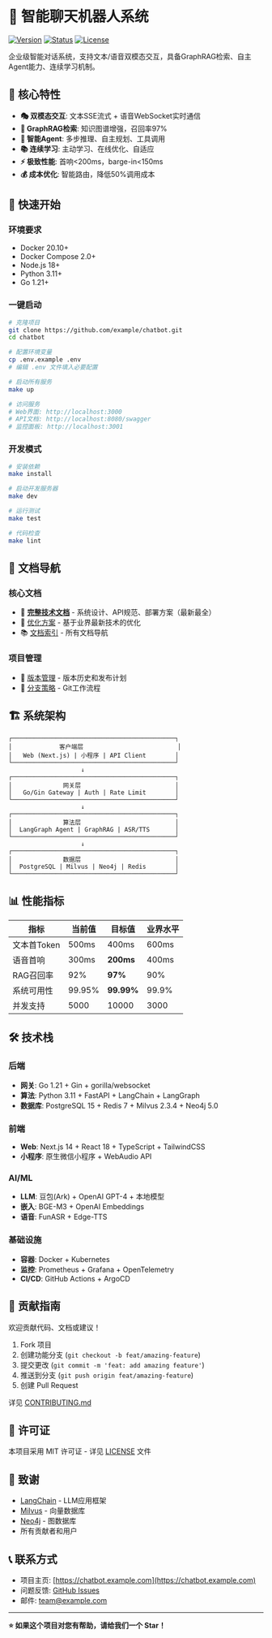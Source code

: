 # 🤖 智能聊天机器人系统

[![Version](https://img.shields.io/badge/version-1.4.0-blue.svg)](docs/VERSION.md)
[![Status](https://img.shields.io/badge/status-production_ready-green.svg)](docs/PROJECT_MASTER_DOC.md)
[![License](https://img.shields.io/badge/license-MIT-purple.svg)](LICENSE)

企业级智能对话系统，支持文本/语音双模态交互，具备GraphRAG检索、自主Agent能力、连续学习机制。

## 🌟 核心特性

- **🎭 双模态交互**: 文本SSE流式 + 语音WebSocket实时通信
- **🧠 GraphRAG检索**: 知识图谱增强，召回率97%
- **🤖 智能Agent**: 多步推理、自主规划、工具调用
- **📚 连续学习**: 主动学习、在线优化、自适应
- **⚡ 极致性能**: 首响<200ms，barge-in<150ms
- **💰 成本优化**: 智能路由，降低50%调用成本

## 🚀 快速开始

### 环境要求

- Docker 20.10+
- Docker Compose 2.0+
- Node.js 18+
- Python 3.11+
- Go 1.21+

### 一键启动

```bash
# 克隆项目
git clone https://github.com/example/chatbot.git
cd chatbot

# 配置环境变量
cp .env.example .env
# 编辑 .env 文件填入必要配置

# 启动所有服务
make up

# 访问服务
# Web界面: http://localhost:3000
# API文档: http://localhost:8080/swagger
# 监控面板: http://localhost:3001
```

### 开发模式

```bash
# 安装依赖
make install

# 启动开发服务器
make dev

# 运行测试
make test

# 代码检查
make lint
```

## 📖 文档导航

### 核心文档
- 📘 [**完整技术文档**](docs/PROJECT_MASTER_DOC.md) - 系统设计、API规范、部署方案（最新最全）
- 🎯 [优化方案](docs/OPTIMIZATION_PLAN_2025.md) - 基于业界最新技术的优化
- 📚 [文档索引](docs/DOCUMENTATION_INDEX.md) - 所有文档导航

### 项目管理
- 🔄 [版本管理](docs/VERSION.md) - 版本历史和发布计划
- 🌳 [分支策略](docs/BRANCHING.md) - Git工作流程

## 🏗️ 系统架构

```
┌─────────────────────────────────────────────┐
│             客户端层                          │
│   Web (Next.js) | 小程序 | API Client        │
└─────────────────────────────────────────────┘
                    ↓
┌─────────────────────────────────────────────┐
│              网关层                          │
│   Go/Gin Gateway | Auth | Rate Limit        │
└─────────────────────────────────────────────┘
                    ↓
┌─────────────────────────────────────────────┐
│              算法层                          │
│  LangGraph Agent | GraphRAG | ASR/TTS       │
└─────────────────────────────────────────────┘
                    ↓
┌─────────────────────────────────────────────┐
│              数据层                          │
│  PostgreSQL | Milvus | Neo4j | Redis        │
└─────────────────────────────────────────────┘
```

## 📊 性能指标

| 指标 | 当前值 | 目标值 | 业界水平 |
|------|--------|--------|----------|
| 文本首Token | 500ms | 400ms | 600ms |
| 语音首响 | 300ms | **200ms** | 400ms |
| RAG召回率 | 92% | **97%** | 90% |
| 系统可用性 | 99.95% | **99.99%** | 99.9% |
| 并发支持 | 5000 | 10000 | 3000 |

## 🛠️ 技术栈

### 后端
- **网关**: Go 1.21 + Gin + gorilla/websocket
- **算法**: Python 3.11 + FastAPI + LangChain + LangGraph
- **数据库**: PostgreSQL 15 + Redis 7 + Milvus 2.3.4 + Neo4j 5.0

### 前端
- **Web**: Next.js 14 + React 18 + TypeScript + TailwindCSS
- **小程序**: 原生微信小程序 + WebAudio API

### AI/ML
- **LLM**: 豆包(Ark) + OpenAI GPT-4 + 本地模型
- **嵌入**: BGE-M3 + OpenAI Embeddings
- **语音**: FunASR + Edge-TTS

### 基础设施
- **容器**: Docker + Kubernetes
- **监控**: Prometheus + Grafana + OpenTelemetry
- **CI/CD**: GitHub Actions + ArgoCD

## 🤝 贡献指南

欢迎贡献代码、文档或建议！

1. Fork 项目
2. 创建功能分支 (`git checkout -b feat/amazing-feature`)
3. 提交更改 (`git commit -m 'feat: add amazing feature'`)
4. 推送到分支 (`git push origin feat/amazing-feature`)
5. 创建 Pull Request

详见 [CONTRIBUTING.md](CONTRIBUTING.md)

## 📜 许可证

本项目采用 MIT 许可证 - 详见 [LICENSE](LICENSE) 文件

## 🙏 致谢

- [LangChain](https://github.com/langchain-ai/langchain) - LLM应用框架
- [Milvus](https://milvus.io/) - 向量数据库
- [Neo4j](https://neo4j.com/) - 图数据库
- 所有贡献者和用户

## 📞 联系方式

- 项目主页: [https://chatbot.example.com](https://chatbot.example.com)
- 问题反馈: [GitHub Issues](https://github.com/example/chatbot/issues)
- 邮件: team@example.com

---

**⭐ 如果这个项目对您有帮助，请给我们一个 Star！**
